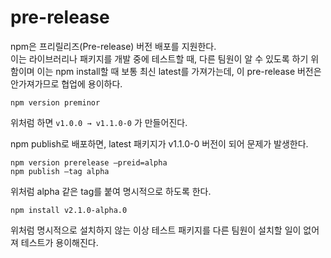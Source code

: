 # pre-release

npm은 프리릴리즈(Pre-release) 버전 배포를 지원한다.  
이는 라이브러리나 패키지를 개발 중에 테스트할 때, 다른 팀원이 알 수 있도록 하기 위함이며 이는 npm install할 때 보통 최신 latest를 가져가는데, 이 pre-release 버전은 안가져가므로 협업에 용이하다.

```
npm version preminor
```

위처럼 하면 `v1.0.0 → v1.1.0-0` 가 만들어진다.

npm publish로 배포하면, latest 패키지가 v1.1.0-0 버전이 되어 문제가 발생한다.

```
npm version prerelease —preid=alpha
npm publish —tag alpha
```

위처럼 alpha 같은 tag를 붙여 명시적으로 하도록 한다.

```
npm install v2.1.0-alpha.0
```

위처럼 명시적으로 설치하지 않는 이상 테스트 패키지를 다른 팀원이 설치할 일이 없어져 테스트가 용이해진다.
